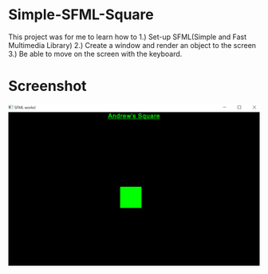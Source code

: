 # Simple-SFML-Square

This project was for me to learn how to 1.) Set-up SFML(Simple and Fast Multimedia Library) 2.) Create a window and render an object to the screen 3.) Be able to move on the screen with the keyboard.

# Screenshot

![demo](https://github.com/andrewfarmer13/Simple-SFML-Square/blob/main/Images/square.png)

